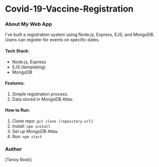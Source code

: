 # Covid-19-Vaccine-Registration
### About My Web App

 I've built a registration system using Node.js, Express, EJS, and MongoDB. Users can register for events on specific dates.

#### Tech Stack:

- Node.js, Express
- EJS (templating)
- MongoDB

#### Features:

1. Simple registration process.
2. Data stored in MongoDB Atlas.

#### How to Run:

1. Clone repo: `git clone [repository-url]`
2. Install: `npm install`
3. Set up MongoDB Atlas.
4. Run: `npm start`

### Author
[Tanoy Bosh]
